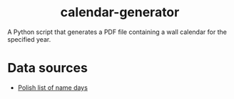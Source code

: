 <h1 align="center">calendar-generator</h1>

A Python script that generates a PDF file containing a wall calendar for the specified year.

# Data sources

- [Polish list of name days](https://pliki.elektroda.pl/642051,zeszyt1.html)

